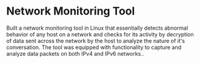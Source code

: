 # Network Monitoring Tool

Built a network monitoring tool in Linux that essentially detects abnormal behavior of any host on a network and
checks for its activity by decryption of data sent across the network by the host to analyze the nature of it's
conversation.
The tool was equipped with functionality to capture and analyze data packets on both IPv4 and IPv6 networks..
